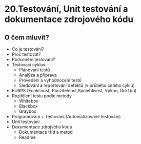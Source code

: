 # 20.Testování, Unit testování a dokumentace zdrojového kódu

## O čem mluvit?

- Co je testování?
- Proč testovat?
- Podcenění testování?
- Testovací cyklus
  - Plánování testů
  - Analýza a příprava
  - Provedení a vyhodnocení testů
  - Sledování a reportování defektů (v průběhu celého cyklu)
- FURPS (Funkčnost, Použitelnost,Spolehlivost, Výkon, Údržba)
- Rozdělení testu podle metody
  - Whitebox
  - Blackbox
  - Graybox
- Programování + Testování (Automatizované testování)  
- Unit testování
- Dokumentace zdrojvého kódu
  - Dokumentace tříd a metod
  - Readme 
